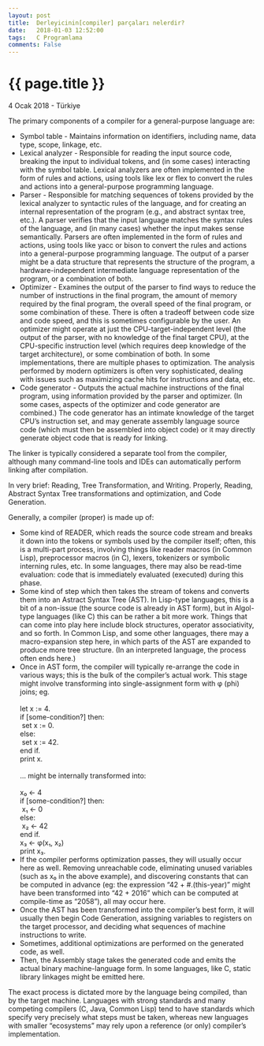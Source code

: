 ```yaml
---
layout: post
title:  Derleyicinin[compiler] parçaları nelerdir?
date:   2018-01-03 12:52:00
tags:   C Programlama
comments: False
---
```


{{ page.title }}
================

<p class="meta">4 Ocak 2018 - Türkiye</p>

<p class="ui_qtext_para">The primary components of a compiler for a general-purpose language are:</p><ul><li>Symbol table - Maintains information on identifiers, including name, data type, scope, linkage, etc.</li><li>Lexical analyzer - Responsible for reading the input source code, breaking the input to individual tokens, and (in some cases) interacting with the symbol table. Lexical analyzers are often implemented in the form of rules and actions, using tools like lex or flex to convert the rules and actions into a general-purpose programming language.</li><li>Parser - Responsible for matching sequences of tokens provided by the lexical analyzer to syntactic rules of the language, and for creating an internal representation of the program (e.g., and abstract syntax tree, etc.). A parser verifies that the input language matches the syntax rules of the language, and (in many cases) whether the input makes sense semantically. Parsers are often implemented in the form of rules and actions, using tools like yacc or bison to convert the rules and actions into a general-purpose programming language. The output of a parser might be a data structure that represents the structure of the program, a hardware-independent intermediate language representation of the program, or a combination of both.</li><li>Optimizer - Examines the output of the parser to find ways to reduce the number of instructions in the final program, the amount of memory required by the final program, the overall speed of the final program, or some combination of these. There is often a tradeoff between code size and code speed, and this is sometimes configurable by the user. An optimizer might operate at just the CPU-target-independent level (the output of the parser, with no knowledge of the final target CPU), at the CPU-specific instruction level (which requires deep knowledge of the target architecture), or some combination of both. In some implementations, there are multiple phases to optimization. The analysis performed by modern optimizers is often very sophisticated, dealing with issues such as maximizing cache hits for instructions and data, etc.</li><li>Code generator - Outputs the actual machine instructions of the final program, using information provided by the parser and optimizer. (In some cases, aspects of the optimizer and code generator are combined.) The code generator has an intimate knowledge of the target CPU’s instruction set, and may generate assembly language source code (which must then be assembled into object code) or it may directly generate object code that is ready for linking.</li></ul><p class="ui_qtext_para">The linker is typically considered a separate tool from the compiler, although many command-line tools and IDEs can automatically perform linking after compilation.</p>


<p class="ui_qtext_para">In very brief: Reading, Tree Transformation, and Writing. Properly, Reading, Abstract Syntax Tree transformations and optimization, and Code Generation.</p><p class="ui_qtext_para">Generally, a compiler (proper) is made up of:</p><ul><li>Some kind of READER, which reads the source code stream and breaks it down into the tokens or symbols used by the compiler itself; often, this is a multi-part process, involving things like reader macros (in Common Lisp), preprocessor macros (in C), lexers, tokenizers or symbolic interning rules, etc. In some languages, there may also be read-time evaluation: code that is immediately evaluated (executed) during this phase.</li><li>Some kind of step which then takes the stream of tokens and converts them into an Astract Syntax Tree (AST). In Lisp-type languages, this is a bit of a non-issue (the source code is already in AST form), but in Algol-type languages (like C) this can be rather a bit more work. Things that can come into play here include block structures, operator associativity, and so forth. In Common Lisp, and some other languages, there may a macro-expansion step here, in which parts of the AST are expanded to produce more tree structure. (In an interpreted language, the process often ends here.)</li><li>Once in AST form, the compiler will typically re-arrange the code in various ways; this is the bulk of the compiler’s actual work. This stage might involve transforming into single-assignment form with φ (phi) joins; eg.<br /><br />let x := 4.<br />if [some-condition?] then:<br />&nbsp;set x := 0.<br />else:<br />&nbsp;set x := 42.<br />end if.<br />print x.<br /><br />… might be internally transformed into:<br /><br />x₀ ← 4<br />if [some-condition?] then:<br />&nbsp;x₁ ← 0<br />else:<br />&nbsp;x₂ ← 42<br />end if.<br />x₃ ← φ(x₁, x₂)<br />print x₃.</li><li>If the compiler performs optimization passes, they will usually occur here as well. Removing unreachable code, eliminating unused variables (such as x₀ in the above example), and discovering constants that can be computed in advance (eg: the expression “42 + #.(this-year)” might have been transformed into “42 + 2016” which can be computed at compile-time as “2058”), all may occur here.</li><li>Once the AST has been transformed into the compiler’s best form, it will usually then begin Code Generation, assigning variables to registers on the target processor, and deciding what sequences of machine instructions to write.</li><li>Sometimes, additional optimizations are performed on the generated code, as well.</li><li>Then, the Assembly stage takes the generated code and emits the actual binary machine-language form. In some languages, like C, static library linkages might be emitted here.</li></ul><p class="ui_qtext_para">The exact process is dictated more by the language being compiled, than by the target machine. Languages with strong standards and many competing compilers (C, Java, Common Lisp) tend to have standards which specify very precisely what steps must be taken, whereas new languages with smaller “ecosystems” may rely upon a reference (or only) compiler’s implementation.</p>
